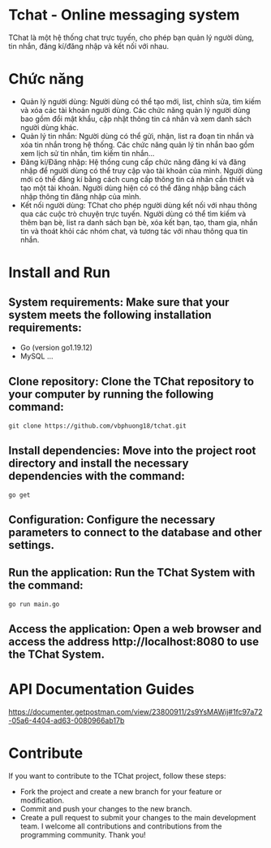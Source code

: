 # Tchat - Online messaging system
TChat là một hệ thống chat trực tuyến, cho phép bạn quản lý người dùng, tin nhắn, đăng kí/đăng nhập và kết nối với nhau.

# Chức năng
- Quản lý người dùng: Người dùng có thể tạo mới, list, chỉnh sửa, tìm kiếm và xóa các tài khoản người dùng. Các chức năng quản lý người dùng bao gồm đổi mật khẩu, cập nhật thông tin cá nhân và xem danh sách người dùng khác.
- Quản lý tin nhắn: Người dùng có thể gửi, nhận, list ra đoạn tin nhắn và xóa tin nhắn trong hệ thống. Các chức năng quản lý tin nhắn bao gồm xem lịch sử tin nhắn, tìm kiếm tin nhắn...
- Đăng kí/Đăng nhập: Hệ thống cung cấp chức năng đăng kí và đăng nhập để người dùng có thể truy cập vào tài khoản của mình. Người dùng mới có thể đăng kí bằng cách cung cấp thông tin cá nhân cần thiết và tạo một tài khoản. Người dùng hiện có có thể đăng nhập bằng cách nhập thông tin đăng nhập của mình.
- Kết nối người dùng: TChat cho phép người dùng kết nối với nhau thông qua các cuộc trò chuyện trực tuyến. Người dùng có thể tìm kiếm và thêm bạn bè, list ra danh sách bạn bè, xóa kết bạn, tạo, tham gia, nhắn tin và thoát khỏi các nhóm chat, và tương tác với nhau thông qua tin nhắn.

# Install and Run
## System requirements: Make sure that your system meets the following installation requirements:
- Go (version go1.19.12)
- MySQL
...
## Clone repository: Clone the TChat repository to your computer by running the following command:
```
git clone https://github.com/vbphuong18/tchat.git
```
## Install dependencies: Move into the project root directory and install the necessary dependencies with the command:
```
go get
```
## Configuration: Configure the necessary parameters to connect to the database and other settings.
## Run the application: Run the TChat System with the command:
```
go run main.go
```
## Access the application: Open a web browser and access the address http://localhost:8080 to use the TChat System.

# API Documentation Guides
https://documenter.getpostman.com/view/23800911/2s9YsMAWij#1fc97a72-05a6-4404-ad63-0080966ab17b
# Contribute
If you want to contribute to the TChat project, follow these steps:
- Fork the project and create a new branch for your feature or modification.
- Commit and push your changes to the new branch.
- Create a pull request to submit your changes to the main development team.
I welcome all contributions and contributions from the programming community. Thank you!
